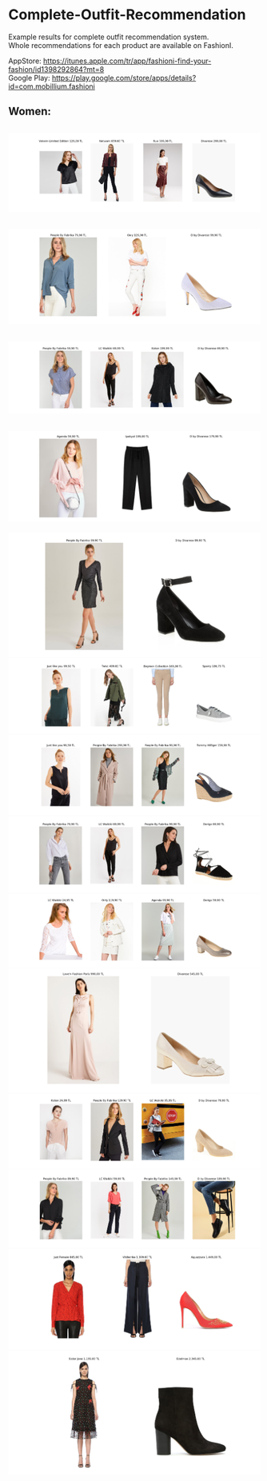 # Complete-Outfit-Recommendation


Example results for complete outfit recommendation system. <br/>
Whole recommendations for each product are available on FashionI.


AppStore: https://itunes.apple.com/tr/app/fashioni-find-your-fashion/id1398292864?mt=8 <br/>
Google Play: https://play.google.com/store/apps/details?id=com.mobillium.fashioni


Women:
---
![Example-1](images/21936163_2_2.png)
---
![Example-2](images/21926710_1_2.png)
---
![Example-3](images/19718046_2_2.png)
---
![Example-4](images/20418394_2_2.png)
---
![Example-5](images/20469366_2_2.png)
![Example-6](images/20490397_2_2.png)
![Example-7](images/20490402_0_2.png)
![Example-8](images/20580528_0_2.png)
![Example-9](images/20617806_2_2.png)
![Example-10](images/20668187_0_2.png)
![Example-11](images/20706009_0_2.png)
![Example-12](images/21857449_0_2.png)
![Example-13](images/21923333_1_2.png)
![Example-14](images/21924648_0_2.png)







